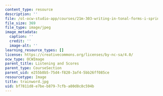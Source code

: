 ```yaml
---
content_type: resource
description: ''
file: /ol-ocw-studio-app/courses/21m-303-writing-in-tonal-forms-i-spring-2009/bf7811d8e7beb8797cfba80d8c8c594b_trainword.jpg
file_size: 369
file_type: image/jpeg
image_metadata:
  caption: ''
  credit: ''
  image-alt: ''
learning_resource_types: []
license: https://creativecommons.org/licenses/by-nc-sa/4.0/
ocw_type: OCWImage
parent_title: Listening and Scores
parent_type: CourseSection
parent_uid: e255b8b5-75d4-f820-3af4-5bb26ff085ce
resourcetype: Image
title: trainword.jpg
uid: bf7811d8-e7be-b879-7cfb-a80d8c8c594b
---
```


